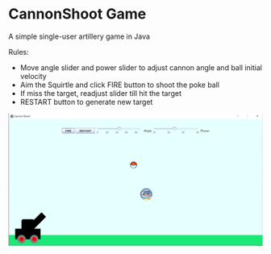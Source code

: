 # CannonShoot Game

A simple single-user artillery game in Java

Rules:
- Move angle slider and power slider to adjust cannon angle and ball initial velocity
- Aim the Squirtle and click FIRE button to shoot the poke ball
- If miss the target, readjust slider till hit the target
- RESTART button to generate new target

![screenshot](Screenshot1.png)
